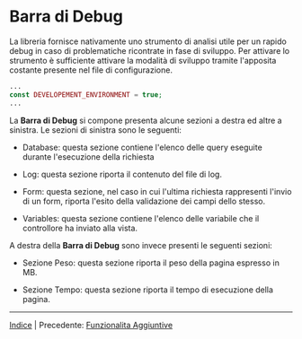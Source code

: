 # Barra di Debug

La libreria fornisce nativamente uno strumento di analisi utile per un rapido debug in caso di problematiche ricontrate in fase di sviluppo. Per attivare lo strumento è sufficiente attivare la modalità di sviluppo tramite l'apposita costante presente nel file di configurazione.

```php
...
const DEVELOPEMENT_ENVIRONMENT = true;
...
```

La **Barra di Debug** si compone presenta alcune sezioni a destra ed altre a sinistra. Le sezioni di sinistra sono le seguenti:

* Database: questa sezione contiene l'elenco delle query eseguite durante l'esecuzione della richiesta

* Log: questa sezione riporta il contenuto del file di log.

* Form: questa sezione, nel caso in cui l'ultima richiesta rappresenti l'invio di un form, riporta l'esito della validazione dei campi dello stesso.

* Variables: questa sezione contiene l'elenco delle variabile che il controllore ha inviato alla vista.

A destra della **Barra di Debug** sono invece presenti le seguenti sezioni:

* Sezione Peso: questa sezione riporta il peso della pagina espresso in MB.

* Sezione Tempo: questa sezione riporta il tempo di esecuzione della pagina.

* * *

[Indice](index.md) | Precedente: [Funzionalita Aggiuntive](orm-additional-features.md)


